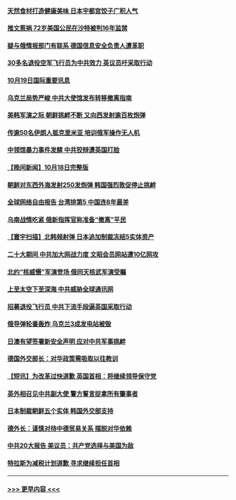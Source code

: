 #### [天然食材打造健康美味 日本宇都宫饺子广积人气](../pages/prog202/a103554905.md?t=10192150) 
#### [推文惹祸 72岁美国公民在沙特被判16年监禁](../pages/prog202/a103554937.md?t=10192150) 
#### [疑与俄情报部门有联系 德国信息安全负责人遭革职](../pages/prog202/a103554946.md?t=10192150) 
#### [30多名退役空军飞行员为中共效力 英议员吁采取行动](../pages/prog202/a103554949.md?t=10192150) 
#### [10月19日国际重要讯息](../pages/prog202/a103554890.md?t=10192150) 
#### [乌克兰局势严峻 中共大使馆发布转移撤离指南](../pages/prog202/a103554884.md?t=10192150) 
#### [美韩军演之际 朝鲜挑衅不断 又向西发射逾百枚炮弹](../pages/prog202/a103554869.md?t=10192150) 
#### [传逾50名伊朗人抵克里米亚 培训俄军操作无人机](../pages/prog202/a103554837.md?t=10192150) 
#### [中领馆暴力事件发酵 中共狡辩遭英国打脸](../pages/prog202/a103554545.md?t=10192150) 
#### [【晚间新闻】10月18日完整版](../pages/prog202/a103554645.md?t=10192150) 
#### [朝鲜对东西外海发射250发炮弹 韩国强烈敦促停止挑衅](../pages/prog202/a103554764.md?t=10192150) 
#### [全球网络自由报告 台湾排第5 中国连8年最差](../pages/prog202/a103554673.md?t=10192150) 
#### [乌南战情吃紧 俄新指挥官称准备“撤离”平民](../pages/prog202/a103554688.md?t=10192150) 
#### [【寰宇扫描】北韩频射弹 日本追加制裁冻结5实体资产](../pages/prog202/a103554677.md?t=10192150) 
#### [二十大期间 中共加大网战力度 文昭会员网站遭10亿网攻](../pages/prog202/a103554691.md?t=10192150) 
#### [北约“核威慑”军演登场 俄同天核武军演受瞩](../pages/prog202/a103554664.md?t=10192150) 
#### [上至太空下至深海 中共威胁全球通讯网](../pages/prog202/a103554561.md?t=10192150) 
#### [招募退役飞行员 中共下流手段逼英国采取行动](../pages/prog202/a103554546.md?t=10192150) 
#### [俄导弹轮番轰炸 乌克兰3成发电站被毁](../pages/prog202/a103554550.md?t=10192150) 
#### [日澳有望签署新安全声明 应对中共军事挑衅](../pages/prog202/a103554458.md?t=10192150) 
#### [德国外交部长：对华政策需吸取以往教训](../pages/prog202/a103554442.md?t=10192150) 
#### [【短讯】为改革过快道歉 英国首相：将继续领导保守党](../pages/prog202/a103554446.md?t=10192150) 
#### [英外相召见中共副大使 警方誓言捉拿所有肇事者](../pages/prog202/a103554438.md?t=10192150) 
#### [日本制裁朝鲜五个实体 韩国外交部支持](../pages/prog202/a103554444.md?t=10192150) 
#### [德外长：谨慎对待中德贸易关系 摆脱对华依赖](../pages/prog202/a103554423.md?t=10192150) 
#### [中共20大报告 美议员：共产党选择与美国为敌](../pages/prog202/a103554376.md?t=10192150) 
#### [特拉斯为减税计划道歉 寻求继续担任首相](../pages/prog202/a103554396.md?t=10192150) 

----
#### [ >>> 更早内容 <<< ](../indexes/prog202-earlier.md)
